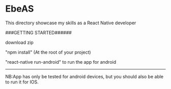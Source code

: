 # EbeAS
This directory showcase my skills as a React Native developer

###GETTING STARTED######

download zip

"npm install" (At the root of your project)

"react-native run-android" to run the app for android

---------------------------------------------------------

NB:App has only be tested for android devices, but you should also be able to run it for IOS.
